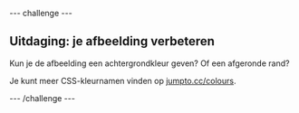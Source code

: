 \--- challenge \---

## Uitdaging: je afbeelding verbeteren

Kun je de afbeelding een achtergrondkleur geven? Of een afgeronde rand?

Je kunt meer CSS-kleurnamen vinden op <a href="http://jumpto.cc/colours" target="_blank">jumpto.cc/colours</a>.

\--- /challenge \---